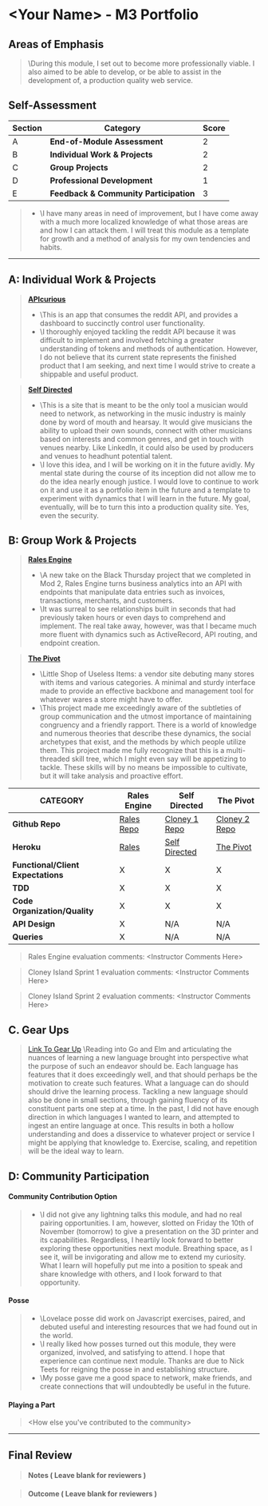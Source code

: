 # \<Your Name> - M3 Portfolio

## Areas of Emphasis

> \During this module, I set out to become more professionally viable. I also aimed to be able to develop, or be able to assist in the development of, a production quality web service.

## Self-Assessment

| Section | Category | Score |
| --- | ----- | --- |
| A | **End-of-Module Assessment** | 2 |
| B | **Individual Work & Projects** | 2 |
| C | **Group Projects** | 2 |
| D | **Professional Development** | 1 |
| E | **Feedback & Community Participation** | 3 |

>* \I have many areas in need of improvement, but I have come away with a much more localized knowledge of what those areas are and how I can attack them. I will treat this module as a template for growth and a method of analysis for my own tendencies and habits.

-----------------------

## A: Individual Work & Projects

> **[APIcurious](https://github.com/liambarstad/api_curious_reddit)**
>* \This is an app that consumes the reddit API, and provides a dashboard to succinctly control user functionality.
>* \I thoroughly enjoyed tackling the reddit API because it was difficult to implement and involved fetching a greater understanding of tokens and methods of authentication. However, I do not believe that its current state represents the finished product that I am seeking, and next time I would strive to create a shippable and useful product.

> **[Self Directed](https://github.com/liambarstad/JamHQ)**
>* \This is a site that is meant to be the only tool a musician would need to network, as networking in the music industry is mainly done by word of mouth and hearsay. It would give musicians the ability to upload their own sounds, connect with other musicians based on interests and common genres, and get in touch with venues nearby. Like LinkedIn, it could also be used by producers and venues to headhunt potential talent.
>* \I love this idea, and I will be working on it in the future avidly. My mental state during the course of its inception did not allow me to do the idea nearly enough justice. I would love to continue to work on it and use it as a portfolio item in the future and a template to experiment with dynamics that I will learn in the future. My goal, eventually, will be to turn this into a production quality site. Yes, even the security.

## B: Group Work & Projects

> **[Rales Engine](https://github.com/liambarstad/rails_engine)**
>* \A new take on the Black Thursday project that we completed in Mod 2, Rales Engine turns business analytics into an API with endpoints that manipulate data entries such as invoices, transactions, merchants, and customers.
>* \It was surreal to see relationships built in seconds that had previously taken hours or even days to comprehend and implement. The real take away, however, was that I became much more fluent with dynamics such as ActiveRecord, API routing, and endpoint creation.

> **[The Pivot](https://github.com/mimilettd/the_pivot)**
>* \Little Shop of Useless Items: a vendor site debuting many stores with items and various categories. A minimal and sturdy interface made to provide an effective backbone and management tool for whatever wares a store might have to offer.
>* \This project made me exceedingly aware of the subtleties of group communication and the utmost importance of maintaining congruency and a friendly rapport. There is a world of knowledge and numerous theories that describe these dynamics, the social archetypes that exist, and the methods by which people utilize them. This project made me fully recognize that this is a multi-threaded skill tree, which I might even say will be appetizing to tackle. These skills will by no means be impossible to cultivate, but it will take analysis and proactive effort.

| CATEGORY | Rales Engine | Self Directed | The Pivot |
| --- | --- | --- | --- |
| **Github Repo** | [Rales Repo](https://) | [Cloney 1 Repo](https://) | [Cloney 2 Repo](https://) |
| **Heroku** | [Rales](https://) | [Self Directed](https://) | [The Pivot](https://) |
| **Functional/Client Expectations** | X | X | X |
| **TDD** | X | X | X |
| **Code Organization/Quality** | X | X | X |
| **API Design** | X | N/A | N/A |
| **Queries** | X | N/A | N/A |

> Rales Engine evaluation comments:
\<Instructor Comments Here>

> Cloney Island Sprint 1 evaluation comments:
\<Instructor Comments Here>

> Cloney Island Sprint 2 evaluation comments:
\<Instructor Comments Here>

## C. **Gear Ups**

> [Link To Gear Up](https://github.com/tylerjhevia/Programming-languages-gearup)
\Reading into Go and Elm and articulating the nuances of learning a new language brought into perspective what the purpose of such an endeavor should be. Each language has features that it does exceedingly well, and that should perhaps be the motivation to create such features. What a language can do should should drive the learning process. Tackling a new language should also be done in small sections, through gaining fluency of its constituent parts one step at a time. In the past, I did not have enough direction in which languages I wanted to learn, and attempted to ingest an entire language at once. This results in both a hollow understanding and does a disservice to whatever project or service I might be applying that knowledge to. Exercise, scaling, and repetition will be the ideal way to learn.

## D: Community Participation

#### **Community Contribution Option**
>* \I did not give any lightning talks this module, and had no real pairing opportunities. I am, however, slotted on Friday the 10th of November (tomorrow) to give a presentation on the 3D printer and its capabilities. Regardless, I heartily look forward to better exploring these opportunities next module. Breathing space, as I see it, will be invigorating and allow me to extend my curiosity. What I learn will hopefully put me into a position to speak and share knowledge with others, and I look forward to that opportunity.

#### **Posse**
  >* \Lovelace posse did work on Javascript exercises, paired, and debuted useful and interesting resources that we had found out in the world.
  >* \I really liked how posses turned out this module, they were organized, involved, and satisfying to attend. I hope that experience can continue next module. Thanks are due to Nick Teets for reigning the posse in and establishing structure.
  >* \My posse gave me a good space to network, make friends, and create connections that will undoubtedly be useful in the future.

#### **Playing a Part**

> \<How else you've contributed to the community>

------------------

## Final Review

> #### Notes ( Leave blank for reviewers )

> #### Outcome ( Leave blank for reviewers )
